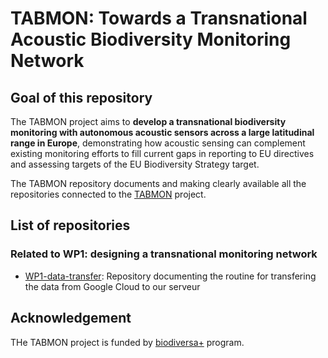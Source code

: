 # TABMON: Towards a Transnational Acoustic Biodiversity Monitoring Network

## Goal of this repository

The TABMON project aims to **develop a transnational biodiversity monitoring with autonomous acoustic sensors across a large latitudinal range in Europe**, demonstrating how acoustic sensing can complement existing monitoring efforts to fill current gaps in reporting to EU directives and assessing targets of the EU Biodiversity Strategy target.

The TABMON repository documents and making clearly available all the repositories connected to the [TABMON](https://www.nina.no/english/TABMON) project.

## List of repositories

### Related to WP1: designing a transnational monitoring network

- [WP1-data-transfer](https://github.com/NINAnor/WP1-data-transfer/tree/main?tab=readme-ov-file): Repository documenting the routine for transfering the data from Google Cloud to our serveur

## Acknowledgement

THe TABMON project is funded by [biodiversa+](https://www.biodiversa.eu/about-us/) program.
